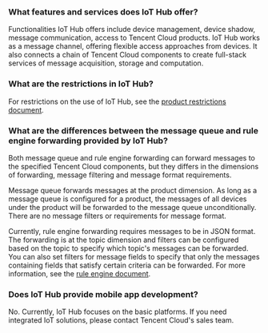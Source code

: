 [//]: # (chinagitpath:XXXXX)

### What features and services does IoT Hub offer?
Functionalities IoT Hub offers include device management, device shadow, message communication, access to Tencent Cloud products. IoT Hub works as a message channel, offering flexible access approaches from devices. It also connects a chain of Tencent Cloud components to create full-stack services of message acquisition, storage and computation.

### What are the restrictions in IoT Hub?
For restrictions on the use of IoT Hub, see the [product restrictions document](https://cloud.tencent.com/document/product/634/15241).

### What are the differences between the message queue and rule engine forwarding provided by IoT Hub?
Both message queue and rule engine forwarding can forward messages to the specified Tencent Cloud components, but they differs in the dimensions of forwarding, message filtering and message format requirements.

Message queue forwards messages at the product dimension. As long as a message queue is configured for a product, the messages of all devices under the product will be forwarded to the message queue unconditionally. There are no message filters or requirements for message format.

Currently, rule engine forwarding requires messages to be in JSON format. The forwarding is at the topic dimension and filters can be configured based on the topic to specify which topic's messages can be forwarded. You can also set filters for message fields to specify that only the messages containing fields that satisfy certain criteria can be forwarded. For more information, see the [rule engine document](https://cloud.tencent.com/document/product/634/14447).

### Does IoT Hub provide mobile app development?
No. Currently, IoT Hub focuses on the basic platforms. If you need integrated IoT solutions, please contact Tencent Cloud's sales team.
